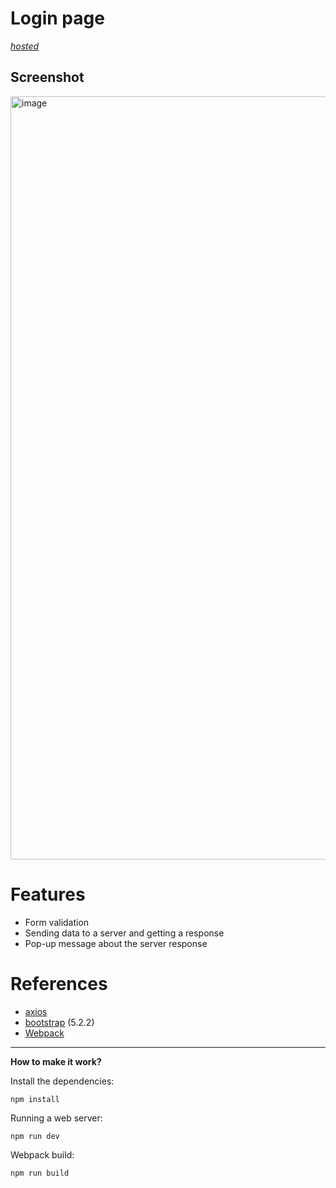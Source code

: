 # Login page

[_hosted_](https://login-2603b.web.app)




## Screenshot

<img width="1221" alt="image" src="https://user-images.githubusercontent.com/113831614/217215398-7bc58b5b-1fc8-411b-b121-8955c968e23d.png">


# Features
- Form validation
- Sending data to a server and getting a response 
- Pop-up message about the server response

# References
- [axios](https://github.com/axios/axios)
- [bootstrap](https://getbootstrap.com) (5.2.2)
- [Webpack](https://webpack.js.org)

---
**How to make it work?**

Install the dependencies:
```shell
npm install
```
Running a web server:
```shell
npm run dev 
```
Webpack build:
```shell
npm run build 
```

